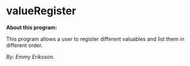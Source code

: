 # valueRegister


**About this program:**

This program allows a user to register different valuables and list them in different order.

*By: Emmy Eriksson.*
